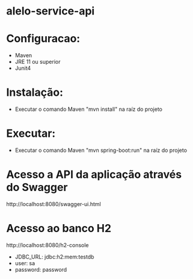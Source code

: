 # alelo-service-api

# Configuracao:
- Maven
- JRE 11 ou superior
- Junit4

# Instalação:
- Executar o comando Maven "mvn install" na raíz do projeto

# Executar:
- Executar o comando Maven "mvn spring-boot:run" na raíz do projeto


# Acesso a API da aplicação através do Swagger
http://localhost:8080/swagger-ui.html

# Acesso ao banco H2
http://localhost:8080/h2-console

- JDBC_URL: jdbc:h2:mem:testdb
- user: sa
- password: password




